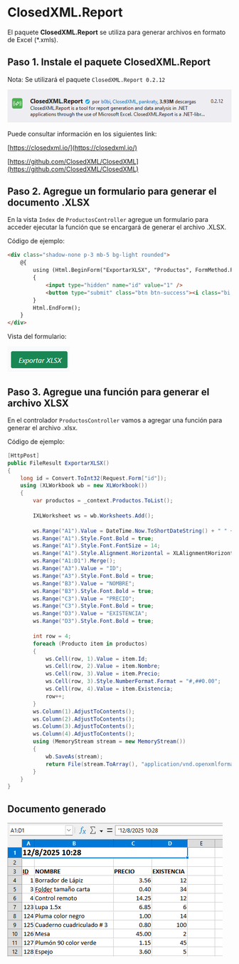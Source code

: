 # ClosedXML.Report

El paquete **ClosedXML.Report** se utiliza para generar archivos en formato de Excel (*.xmls).

## Paso 1. Instale el paquete ClosedXML.Report
Nota: Se utilizará el paquete `ClosedXML.Report 0.2.12` 


![image](./img/closedxml_report_v0.2.12.png)  

Puede consultar información en los siguientes link:  

[https://closedxml.io/](https://closedxml.io/)

[https://github.com/ClosedXML/ClosedXML](https://github.com/ClosedXML/ClosedXML)  

## Paso 2. Agregue un formulario para generar el documento .XLSX
En la vista `Index` de `ProductosController` agregue un formulario para acceder ejecutar la función que se encargará de generar el archivo .XLSX.  

Código de ejemplo:  

```html
<div class="shadow-none p-3 mb-5 bg-light rounded">
    @{
        using (Html.BeginForm("ExportarXLSX", "Productos", FormMethod.Post))
        {
            <input type="hidden" name="id" value="1" />
            <button type="submit" class="btn btn-success"><i class="bi bi-filetype-xlsx" style="width: 1em;">&nbsp;Exportar XLSX</i></button>
        }
        Html.EndForm();
    }
</div>
```

Vista del formulario:  

![image](./img/boton_exportar.png)  

## Paso 3. Agregue una función para generar el archivo XLSX

En el controlador `ProductosController` vamos a agregar una función para generar el archivo .xlsx.

Código de ejemplo:  

```csharp
[HttpPost]
public FileResult ExportarXLSX()
{
    long id = Convert.ToInt32(Request.Form["id"]);
    using (XLWorkbook wb = new XLWorkbook())
    {
        var productos = _context.Productos.ToList();

        IXLWorksheet ws = wb.Worksheets.Add();

        ws.Range("A1").Value = DateTime.Now.ToShortDateString() + " " + DateTime.Now.ToShortTimeString();
        ws.Range("A1").Style.Font.Bold = true;
        ws.Range("A1").Style.Font.FontSize = 14;
        ws.Range("A1").Style.Alignment.Horizontal = XLAlignmentHorizontalValues.Left;
        ws.Range("A1:D1").Merge();
        ws.Range("A3").Value = "ID";
        ws.Range("A3").Style.Font.Bold = true;
        ws.Range("B3").Value = "NOMBRE";
        ws.Range("B3").Style.Font.Bold = true;
        ws.Range("C3").Value = "PRECIO";
        ws.Range("C3").Style.Font.Bold = true;
        ws.Range("D3").Value = "EXISTENCIA";
        ws.Range("D3").Style.Font.Bold = true;

        int row = 4;
        foreach (Producto item in productos)
        {
            ws.Cell(row, 1).Value = item.Id;
            ws.Cell(row, 2).Value = item.Nombre;
            ws.Cell(row, 3).Value = item.Precio;
            ws.Cell(row, 3).Style.NumberFormat.Format = "#,##0.00";
            ws.Cell(row, 4).Value = item.Existencia;
            row++;
        }
        ws.Column(1).AdjustToContents();
        ws.Column(2).AdjustToContents();
        ws.Column(3).AdjustToContents();
        ws.Column(4).AdjustToContents();
        using (MemoryStream stream = new MemoryStream())
        {
            wb.SaveAs(stream);
            return File(stream.ToArray(), "application/vnd.openxmlformats-officedocument.spreadsheetml.sheet", "Productos.xlsx");
        }
    }
}
```

## Documento generado

![image](./img/documento_generado.png)  


